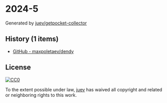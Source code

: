 # 2024-5

Generated by [juev/getpocket-collector](https://github.com/juev/getpocket-collector)

## History (1 items)

- [GitHub - maxpoletaev/dendy](https://github.com/maxpoletaev/dendy)

## License

[![CC0](https://mirrors.creativecommons.org/presskit/buttons/88x31/svg/cc-zero.svg)](https://creativecommons.org/publicdomain/zero/1.0/)

To the extent possible under law, [juev](https://github.com/juev) has waived all copyright and related or neighboring rights to this work.
